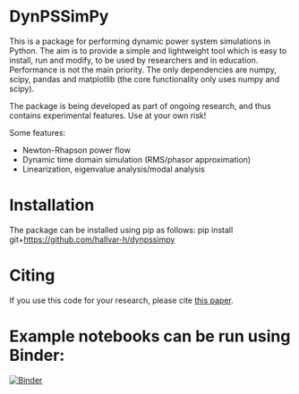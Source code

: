 # DynPSSimPy
This is a package for performing dynamic power system simulations in Python. The aim is to provide a simple and lightweight tool which is easy to install, run and modify, to be used by researchers and in education. Performance is not the main priority. The only dependencies are numpy, scipy, pandas and matplotlib (the core functionality only uses numpy and scipy).

The package is being developed as part of ongoing research, and thus contains experimental features. Use at your own risk!

Some features:
- Newton-Rhapson power flow
- Dynamic time domain simulation (RMS/phasor approximation)
- Linearization, eigenvalue analysis/modal analysis

# Installation
The package can be installed using pip as follows:
pip install git+https://github.com/hallvar-h/dynpssimpy

# Citing
If you use this code for your research, please cite [this paper](https://arxiv.org/abs/2101.02937).

# Example notebooks can be run using Binder:
[![Binder](https://mybinder.org/badge_logo.svg)](https://mybinder.org/v2/gh/hallvar-h/DynPSSimPy/HEAD?filepath=examples%2Fnotebooks)
